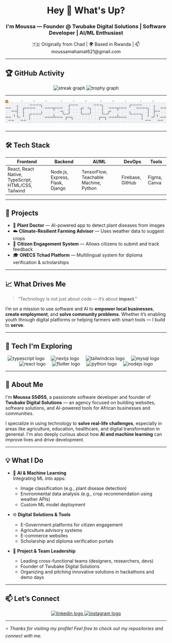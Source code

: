 <h1 align="center">Hey 👋 What's Up?</h1>

<h3 align="center">I'm Moussa — Founder @ Twubake Digital Solutions | Software Developer | AI/ML Enthusiast</h3>

<p align="center">🇹🇩 Originally from Chad | 🌍 Based in Rwanda | 📫 moussamahamat621@gmail.com</p>

---

## 🏆 GitHub Activity

<div align="center">
  <img src="https://streak-stats.demolab.com?user=Moussassoss&locale=en&mode=daily&theme=dracula&hide_border=false&border_radius=5&order=3" height="150" alt="streak graph"  />
  <img src="https://github-profile-trophy.vercel.app?username=Moussassoss&theme=dracula&column=-1&row=1&margin-w=8&margin-h=8&no-bg=false&no-frame=false&order=4" height="150" alt="trophy graph"  />
</div>

---

<picture>
  <source media="(prefers-color-scheme: dark)" srcset="https://raw.githubusercontent.com/Moussassoss/Moussassoss/output/pacman-contribution-graph-dark.svg">
  <source media="(prefers-color-scheme: light)" srcset="https://raw.githubusercontent.com/Moussassoss/Moussassoss/output/pacman-contribution-graph.svg">
  <img alt="pacman contribution graph" src="https://raw.githubusercontent.com/Moussassoss/Moussassoss/output/pacman-contribution-graph.svg">
</picture>

---

## 🛠️ Tech Stack

| Frontend | Backend | AI/ML | DevOps | Tools |
|---------|---------|-------|--------|-------|
| React, React Native, TypeScript, HTML/CSS, Tailwind | Node.js, Express, Flask, Django | TensorFlow, Teachable Machine, Python | Firebase, GitHub | Figma,  Canva |

---

## 🌱 Projects

- 🌾 **Plant Doctor** — AI-powered app to detect plant diseases from images  
- ☁️ **Climate-Resilient Farming Advisor** — Uses weather data to suggest crops  
- 📣 **Citizen Engagement System** — Allows citizens to submit and track feedback   
- 🎓 **ONECS Tchad Platform** — Multilingual system for diploma verification & scholarships

---

## 📈 What Drives Me

> “Technology is not just about code — it’s about **impact**.”

I’m on a mission to use software and AI to **empower local businesses**, **create employment**, and **solve community problems**. Whether it’s enabling youth through digital platforms or helping farmers with smart tools — I build to **serve**.

---

## 🧠 Tech I'm Exploring

<div align="center">
  <img src="https://skillicons.dev/icons?i=ts" height="60" alt="typescript logo"  />
  <img width="12" />
  <img src="https://skillicons.dev/icons?i=nextjs" height="60" alt="nextjs logo"  />
  <img width="12" />
  <img src="https://skillicons.dev/icons?i=tailwind" height="60" alt="tailwindcss logo"  />
  <img width="12" />
  <img src="https://skillicons.dev/icons?i=mysql" height="60" alt="mysql logo"  />
  <img width="12" />

  <img src="https://skillicons.dev/icons?i=react" height="60" alt="react logo"  />
  <img width="12" />
  <img src="https://skillicons.dev/icons?i=flutter" height="60" alt="flutter logo"  />
  <img width="12" />
  <img src="https://skillicons.dev/icons?i=py" height="60" alt="python logo"  />
  <img width="12" />
  <img src="https://skillicons.dev/icons?i=nodejs" height="60" alt="nodejs logo"  />
</div>

---


## 🚀 About Me

I'm **Moussa SSØSS**, a passionate software developer and founder of **Twubake Digital Solutions** — an agency focused on building websites, software solutions, and AI-powered tools for African businesses and communities.

I specialize in using technology to **solve real-life challenges**, especially in areas like agriculture, education, healthcare, and digital transformation in genereal. I'm also deeply curious about how **AI and machine learning** can improve lives and drive development.

---

## 💡 What I Do

- 🤖 **AI & Machine Learning**  
  Integrating ML into apps:
  - Image classification (e.g., plant disease detection)
  - Environmental data analysis (e.g., crop recommendation using weather APIs)
  - Custom ML model deployment

- 🌐 **Digital Solutions & Tools**  
  - E-Government platforms for citizen engagement  
  - Agriculture advisory systems  
  - E-commerce websites  
  - Scholarship and diploma verification portals

- 💼 **Project & Team Leadership**  
  - Leading cross-functional teams (designers, researchers, devs)  
  - Founder of Twubake Digital Solutions  
  - Organizing and pitching innovative solutions in hackathons and demo days

---

## 📫 Let’s Connect

<div align="center">
  <a href="https://www.linkedin.com/in/moussa-mahamat-nassour-405104264" target="_blank">
    <img src="https://img.shields.io/static/v1?message=LinkedIn&logo=linkedin&label=&color=0077B5&logoColor=white&labelColor=&style=for-the-badge" height="25" alt="linkedin logo"  />
  </a>
  <a href="https://instagram.com/moussa_ssoss" target="_blank">
    <img src="https://img.shields.io/static/v1?message=instagram&logo=instagram&label=&color=E1306C&logoColor=white&labelColor=&style=for-the-badge" height="25" alt="instagram logo"  />
  </a>
</div>

---



⭐️ _Thanks for visiting my profile! Feel free to check out my repositories and connect with me._


